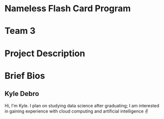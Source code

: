 # Nameless Flash Card Program

# Team 3

# Project Description

# Brief Bios

## Kyle Debro
Hi, I'm Kyle. I plan on studying data science after graduating; I am interested in gaining experience with cloud computing and artificial intelligence ✌
